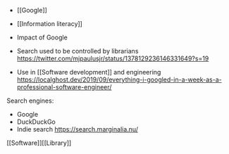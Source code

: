   - [[Google]]

  - [[Information literacy]]

  - Impact of Google
  - Search used to be controlled by librarians
    https://twitter.com/mjpaulusjr/status/1378129236146331649?s=19

  - Use in [[Software development]] and
    engineering
    https://localghost.dev/2019/09/everything-i-googled-in-a-week-as-a-professional-software-engineer/

Search engines:

  - Google
  - DuckDuckGo
  - Indie search https://search.marginalia.nu/

[[Software]][[Library]]